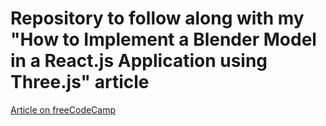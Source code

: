 # Repository to follow along with my "How to Implement a Blender Model in a React.js Application using Three.js" article

[Article on freeCodeCamp](https://www.freecodecamp.org/news/blender-three-js-react-js/)

